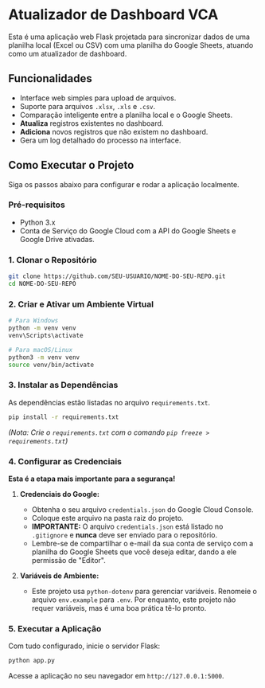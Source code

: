 # Atualizador de Dashboard VCA

Esta é uma aplicação web Flask projetada para sincronizar dados de uma planilha local (Excel ou CSV) com uma planilha do Google Sheets, atuando como um atualizador de dashboard.

## Funcionalidades

-   Interface web simples para upload de arquivos.
-   Suporte para arquivos `.xlsx`, `.xls` e `.csv`.
-   Comparação inteligente entre a planilha local e o Google Sheets.
-   **Atualiza** registros existentes no dashboard.
-   **Adiciona** novos registros que não existem no dashboard.
-   Gera um log detalhado do processo na interface.

## Como Executar o Projeto

Siga os passos abaixo para configurar e rodar a aplicação localmente.

### Pré-requisitos

-   Python 3.x
-   Conta de Serviço do Google Cloud com a API do Google Sheets e Google Drive ativadas.

### 1. Clonar o Repositório

```bash
git clone https://github.com/SEU-USUARIO/NOME-DO-SEU-REPO.git
cd NOME-DO-SEU-REPO
```

### 2. Criar e Ativar um Ambiente Virtual

```bash
# Para Windows
python -m venv venv
venv\Scripts\activate

# Para macOS/Linux
python3 -m venv venv
source venv/bin/activate
```

### 3. Instalar as Dependências

As dependências estão listadas no arquivo `requirements.txt`.

```bash
pip install -r requirements.txt
```

*(Nota: Crie o `requirements.txt` com o comando `pip freeze > requirements.txt`)*

### 4. Configurar as Credenciais

**Esta é a etapa mais importante para a segurança!**

1.  **Credenciais do Google:**
    -   Obtenha o seu arquivo `credentials.json` do Google Cloud Console.
    -   Coloque este arquivo na pasta raiz do projeto.
    -   **IMPORTANTE:** O arquivo `credentials.json` está listado no `.gitignore` e **nunca** deve ser enviado para o repositório.
    -   Lembre-se de compartilhar o e-mail da sua conta de serviço com a planilha do Google Sheets que você deseja editar, dando a ele permissão de "Editor".

2.  **Variáveis de Ambiente:**
    -   Este projeto usa `python-dotenv` para gerenciar variáveis. Renomeie o arquivo `env.example` para `.env`. Por enquanto, este projeto não requer variáveis, mas é uma boa prática tê-lo pronto.

### 5. Executar a Aplicação

Com tudo configurado, inicie o servidor Flask:

```bash
python app.py
```

Acesse a aplicação no seu navegador em `http://127.0.0.1:5000`.